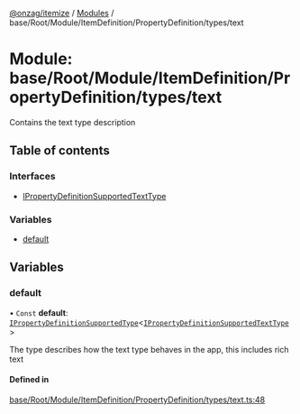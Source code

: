 [@onzag/itemize](../README.md) / [Modules](../modules.md) / base/Root/Module/ItemDefinition/PropertyDefinition/types/text

# Module: base/Root/Module/ItemDefinition/PropertyDefinition/types/text

Contains the text type description

## Table of contents

### Interfaces

- [IPropertyDefinitionSupportedTextType](../interfaces/base_Root_Module_ItemDefinition_PropertyDefinition_types_text.IPropertyDefinitionSupportedTextType.md)

### Variables

- [default](base_Root_Module_ItemDefinition_PropertyDefinition_types_text.md#default)

## Variables

### default

• `Const` **default**: [`IPropertyDefinitionSupportedType`](../interfaces/base_Root_Module_ItemDefinition_PropertyDefinition_types.IPropertyDefinitionSupportedType.md)\<[`IPropertyDefinitionSupportedTextType`](../interfaces/base_Root_Module_ItemDefinition_PropertyDefinition_types_text.IPropertyDefinitionSupportedTextType.md)\>

The type describes how the text type behaves in the app, this includes rich text

#### Defined in

[base/Root/Module/ItemDefinition/PropertyDefinition/types/text.ts:48](https://github.com/onzag/itemize/blob/73e0c39e/base/Root/Module/ItemDefinition/PropertyDefinition/types/text.ts#L48)
